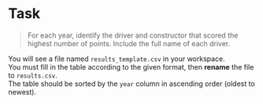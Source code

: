 # Task

> For each year, identify the driver and constructor that scored the highest number of points. Include the full name of each driver.

You will see a file named `results_template.csv` in your workspace.  
You must fill in the table according to the given format, then **rename** the file to `results.csv`.  
The table should be sorted by the `year` column in ascending order (oldest to newest).